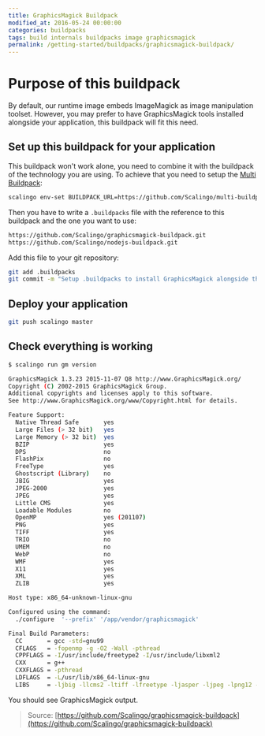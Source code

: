 ```yaml
---
title: GraphicsMagick Buildpack
modified_at: 2016-05-24 00:00:00
categories: buildpacks
tags: build internals buildpacks image graphicsmagick
permalink: /getting-started/buildpacks/graphicsmagick-buildpack/
---
```


# Purpose of this buildpack

By default, our runtime image embeds ImageMagick as image manipulation toolset.
However, you may prefer to have GraphicsMagick tools installed alongside your
application, this buildpack will fit this need.

## Set up this buildpack for your application

This buildpack won't work alone, you need to combine it with the buildpack of the technology you are using. To achieve
that you need to setup the [Multi Buildpack](http://doc.scalingo.com/buildpacks/multi):

```bash
scalingo env-set BUILDPACK_URL=https://github.com/Scalingo/multi-buildpack.git
```

Then you have to write a `.buildpacks` file with the reference to this buildpack and the one
you want to use:

```bash
https://github.com/Scalingo/graphicsmagick-buildpack.git
https://github.com/Scalingo/nodejs-buildpack.git
```

Add this file to your git repository:

```bash
git add .buildpacks
git commit -m "Setup .buildpacks to install GraphicsMagick alongside the application on Scalingo"
```

## Deploy your application

```bash
git push scalingo master
```

## Check everything is working

```bash
$ scalingo run gm version

GraphicsMagick 1.3.23 2015-11-07 Q8 http://www.GraphicsMagick.org/
Copyright (C) 2002-2015 GraphicsMagick Group.
Additional copyrights and licenses apply to this software.
See http://www.GraphicsMagick.org/www/Copyright.html for details.

Feature Support:
  Native Thread Safe       yes
  Large Files (> 32 bit)   yes
  Large Memory (> 32 bit)  yes
  BZIP                     yes
  DPS                      no
  FlashPix                 no
  FreeType                 yes
  Ghostscript (Library)    no
  JBIG                     yes
  JPEG-2000                yes
  JPEG                     yes
  Little CMS               yes
  Loadable Modules         no
  OpenMP                   yes (201107)
  PNG                      yes
  TIFF                     yes
  TRIO                     no
  UMEM                     no
  WebP                     no
  WMF                      yes
  X11                      yes
  XML                      yes
  ZLIB                     yes

Host type: x86_64-unknown-linux-gnu

Configured using the command:
  ./configure  '--prefix' '/app/vendor/graphicsmagick'

Final Build Parameters:
  CC       = gcc -std=gnu99
  CFLAGS   = -fopenmp -g -O2 -Wall -pthread
  CPPFLAGS = -I/usr/include/freetype2 -I/usr/include/libxml2
  CXX      = g++
  CXXFLAGS = -pthread
  LDFLAGS  = -L/usr/lib/x86_64-linux-gnu
  LIBS     = -ljbig -llcms2 -ltiff -lfreetype -ljasper -ljpeg -lpng12 -lwmflite -lXext -lSM -lICE -lX11 -llzma -lbz2 -lxml2 -lz -lm -lgomp -lpthread
```

You should see GraphicsMagick output.

> Source: [https://github.com/Scalingo/graphicsmagick-buildpack](https://github.com/Scalingo/graphicsmagick-buildpack)
